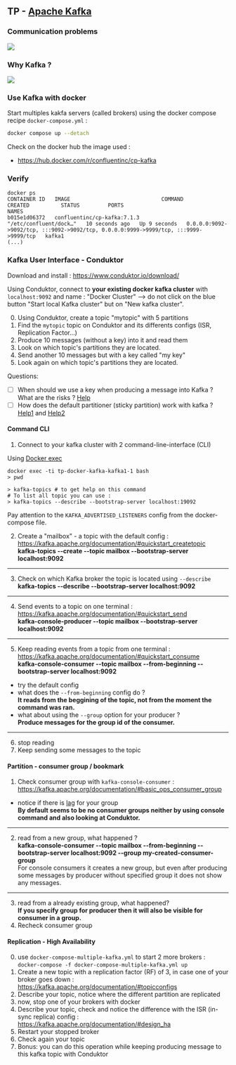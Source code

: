 ## TP - [Apache Kafka](https://kafka.apache.org/)
### Communication problems
![](https://content.linkedin.com/content/dam/engineering/en-us/blog/migrated/datapipeline_complex.png)

### Why Kafka ?

![](https://content.linkedin.com/content/dam/engineering/en-us/blog/migrated/datapipeline_simple.png)

### Use Kafka with docker
Start multiples kakfa servers (called brokers) using the docker compose recipe `docker-compose.yml` : 

```bash
docker compose up --detach
```

Check on the docker hub the image used : 
* https://hub.docker.com/r/confluentinc/cp-kafka

### Verify
```
docker ps
CONTAINER ID   IMAGE                             COMMAND                  CREATED          STATUS         PORTS                                                                                  NAMES
b015e1d06372   confluentinc/cp-kafka:7.1.3       "/etc/confluent/dock…"   10 seconds ago   Up 9 seconds   0.0.0.0:9092->9092/tcp, :::9092->9092/tcp, 0.0.0.0:9999->9999/tcp, :::9999->9999/tcp   kafka1
(...)
```

### Kafka User Interface - Conduktor
Download and install : https://www.conduktor.io/download/

Using Conduktor, connect to **your existing docker kafka cluster** with `localhost:9092` and name : "Docker Cluster"
--> do not click on the blue button "Start local Kafka cluster" but on "New kafka cluster".

0. Using Conduktor, create a topic "mytopic" with 5 partitions
1. Find the `mytopic` topic on Conduktor and its differents configs (ISR, Replication Factor...)
2. Produce 10 messages (without a key) into it and read them
3. Look on which topic's partitions they are located.
4. Send another 10 messages but with a key called "my key"
5. Look again on which topic's partitions they are located.

Questions:
* [ ] When should we use a key when producing a message into Kafka ? What are the risks ? [Help](https://stackoverflow.com/a/61912094/3535853)
* [ ] How does the default partitioner (sticky partition) work with kafka ? [Help1](https://www.confluent.io/fr-fr/blog/apache-kafka-producer-improvements-sticky-partitioner/) and [Help2](https://www.conduktor.io/kafka/producer-default-partitioner-and-sticky-partitioner#Sticky-Partitioner-(Kafka-%E2%89%A5-2.4)-3)

#### Command CLI
1. Connect to your kafka cluster with 2 command-line-interface (CLI)

Using [Docker exec](https://docs.docker.com/engine/reference/commandline/exec/#description)

```
docker exec -ti tp-docker-kafka-kafka1-1 bash
> pwd
```

```
> kafka-topics # to get help on this command
# To list all topic you can use :
> kafka-topics --describe --bootstrap-server localhost:19092
```

Pay attention to the `KAFKA_ADVERTISED_LISTENERS` config from the docker-compose file.

2. Create a "mailbox" - a topic with the default config : https://kafka.apache.org/documentation/#quickstart_createtopic  
**kafka-topics --create --topic mailbox --bootstrap-server localhost:9092**
---
3. Check on which Kafka broker the topic is located using `--describe`
**kafka-topics --describe --bootstrap-server localhost:9092**
---
4. Send events to a topic on one terminal : https://kafka.apache.org/documentation/#quickstart_send  
**kafka-console-producer --topic mailbox --bootstrap-server localhost:9092**
---
5. Keep reading events from a topic from one terminal : https://kafka.apache.org/documentation/#quickstart_consume  
**kafka-console-consumer --topic mailbox --from-beginning --bootstrap-server localhost:9092**
* try the default config
* what does the `--from-beginning` config do ?  
**It reads from the beggining of the topic, not from the moment the command was ran.**
* what about using the `--group` option for your producer ?  
**Produce messages for the group id of the consumer.**
---
6. stop reading
7. Keep sending some messages to the topic

#### Partition - consumer group / bookmark
1. Check consumer group with `kafka-console-consumer` : https://kafka.apache.org/documentation/#basic_ops_consumer_group
* notice if there is [lag](https://univalence.io/blog/articles/kafka-et-les-groupes-de-consommateurs/) for your group  
**By default seems to be no consumer groups neither by using console command and also looking at Conduktor.**
---
2. read from a new group, what happened ?  
**kafka-console-consumer --topic mailbox --from-beginning --bootstrap-server localhost:9092 --group my-created-consumer-group**  
For console consumers it creates a new group, but even after producing some messages by producer without specified group
it does not show any messages.
---
3. read from a already existing group, what happened?  
**If you specify group for producer then it will also be visible for consumer in a group.**
4. Recheck consumer group

#### Replication - High Availability
0. use `docker-compose-multiple-kafka.yml` to start 2 more brokers : `docker-compose -f docker-compose-multiple-kafka.yml up`
1. Create a new topic with a replication factor (RF) of 3, in case one of your broker goes down : https://kafka.apache.org/documentation/#topicconfigs
2. Describe your topic, notice where the different partition are replicated 
3. now, stop one of your brokers with docker
4. Describe your topic, check and notice the difference with the ISR (in-sync replica) config : https://kafka.apache.org/documentation/#design_ha
5. Restart your stopped broker
6. Check again your topic
7. Bonus: you can do this operation while keeping producing message to this kafka topic with Conduktor
